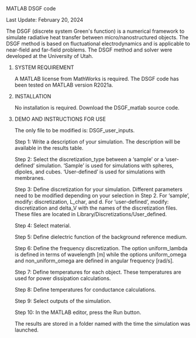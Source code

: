 MATLAB DSGF code

Last Update: February 20, 2024

The DSGF (discrete system Green's function) is a numerical framework to simulate radiative heat transfer between micro/nanostructured objects. The DSGF method is based on fluctuational electrodynamics and is applicable to near-field and far-field problems. The DSGF method and solver were developed at the University of Utah. 


1. SYSTEM REQUIREMENT

   A MATLAB license from MathWorks is required. The DSGF code has been tested on MATLAB version R2021a. 

2. INSTALLATION

   No installation is required. Download the DSGF_matlab source code.

3. DEMO AND INSTRUCTIONS FOR USE
   
   The only file to be modified is: DSGF_user_inputs.

   Step 1: Write a description of your simulation. The description will be available in the results table.

   Step 2: Select the discretization_type between a ‘sample’ or a ‘user-defined’ simulation. ‘Sample’ is used for simulations with spheres, dipoles, and cubes. ‘User-defined’ is used for simulations with membranes.

   Step 3: Define discretization for your simulation. Different parameters need to be modified depending on your selection in Step 2.
        For ‘sample’, modify: discretization, L_char, and d. 
        For ‘user-defined’, modify: discretization and delta_V with the names of the discretization files. These files are located in Library/Discretizations/User_defined. 

   Step 4: Select material. 

   Step 5: Define dielectric function of the background reference medium.

   Step 6: Define the frequency discretization. The option uniform_lambda is defined in terms of wavelength [m] while the options uniform_omega and non_uniform_omega are defined in angular frequency [rad/s]. 

   Step 7: Define temperatures for each object. These temperatures are used for power dissipation calculations.

   Step 8: Define temperatures for conductance calculations.

   Step 9: Select outputs of the simulation.

   Step 10: In the MATLAB editor, press the Run button.

   The results are stored in a folder named with the time the simulation was launched.
